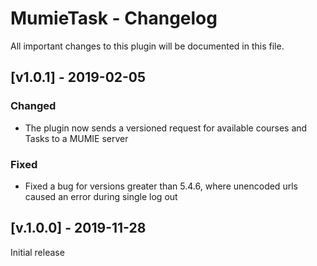 # MumieTask - Changelog

All important changes to this plugin will be documented in this file.

## [v1.0.1] - 2019-02-05

### Changed
- The plugin now sends a versioned request for available courses and Tasks to a MUMIE server

### Fixed
- Fixed a bug for versions greater than 5.4.6, where unencoded urls caused an error during single log out

## [v.1.0.0] - 2019-11-28
Initial release